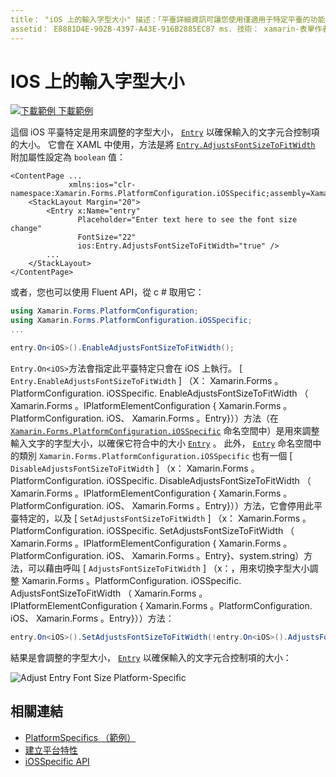 ```yaml
---
title： "iOS 上的輸入字型大小" 描述：「平臺詳細資訊可讓您使用僅適用于特定平臺的功能，而不需執行自訂轉譯器或效果。 本文說明如何使用 iOS 平臺特定的來調整專案的字型大小。」
assetid： E8881D4E-902B-4397-A43E-916B2885EC87 ms. 技術： xamarin-表單作者： davidbritch ms. author： dabritch ms. date： 10/24/2018 no-loc： [ Xamarin.Forms ， Xamarin.Essentials ]
---
```


# <a name="entry-font-size-on-ios"></a>IOS 上的輸入字型大小

[![下載範例 ](~/media/shared/download.png) 下載範例](https://docs.microsoft.com/samples/xamarin/xamarin-forms-samples/userinterface-platformspecifics)

這個 iOS 平臺特定是用來調整的字型大小， [`Entry`](xref:Xamarin.Forms.Entry) 以確保輸入的文字元合控制項的大小。 它會在 XAML 中使用，方法是將 [`Entry.AdjustsFontSizeToFitWidth`](xref:Xamarin.Forms.PlatformConfiguration.iOSSpecific.Entry.AdjustsFontSizeToFitWidthProperty) 附加屬性設定為 `boolean` 值：

```xaml
<ContentPage ...
             xmlns:ios="clr-namespace:Xamarin.Forms.PlatformConfiguration.iOSSpecific;assembly=Xamarin.Forms.Core"
    <StackLayout Margin="20">
        <Entry x:Name="entry"
               Placeholder="Enter text here to see the font size change"
               FontSize="22"
               ios:Entry.AdjustsFontSizeToFitWidth="true" />
        ...
    </StackLayout>
</ContentPage>
```

或者，您也可以使用 Fluent API，從 c # 取用它：

```csharp
using Xamarin.Forms.PlatformConfiguration;
using Xamarin.Forms.PlatformConfiguration.iOSSpecific;
...

entry.On<iOS>().EnableAdjustsFontSizeToFitWidth();
```

`Entry.On<iOS>`方法會指定此平臺特定只會在 iOS 上執行。 [ `Entry.EnableAdjustsFontSizeToFitWidth` ] （X： Xamarin.Forms 。PlatformConfiguration. iOSSpecific. EnableAdjustsFontSizeToFitWidth （ Xamarin.Forms 。IPlatformElementConfiguration { Xamarin.Forms 。PlatformConfiguration. iOS、 Xamarin.Forms 。Entry}））方法（在 [`Xamarin.Forms.PlatformConfiguration.iOSSpecific`](xref:Xamarin.Forms.PlatformConfiguration.iOSSpecific) 命名空間中）是用來調整輸入文字的字型大小，以確保它符合中的大小 [`Entry`](xref:Xamarin.Forms.Entry) 。 此外， [`Entry`](xref:Xamarin.Forms.PlatformConfiguration.iOSSpecific.Entry) 命名空間中的類別 `Xamarin.Forms.PlatformConfiguration.iOSSpecific` 也有一個 [ `DisableAdjustsFontSizeToFitWidth` ] （x： Xamarin.Forms 。PlatformConfiguration. iOSSpecific. DisableAdjustsFontSizeToFitWidth （ Xamarin.Forms 。IPlatformElementConfiguration { Xamarin.Forms 。PlatformConfiguration. iOS、 Xamarin.Forms 。Entry}））方法，它會停用此平臺特定的，以及 [ `SetAdjustsFontSizeToFitWidth` ] （x： Xamarin.Forms 。PlatformConfiguration. iOSSpecific. SetAdjustsFontSizeToFitWidth （ Xamarin.Forms 。IPlatformElementConfiguration { Xamarin.Forms 。PlatformConfiguration. iOS、 Xamarin.Forms 。Entry}、system.string）方法，可以藉由呼叫 [ `AdjustsFontSizeToFitWidth` ] （x：，用來切換字型大小調整 Xamarin.Forms 。PlatformConfiguration. iOSSpecific. AdjustsFontSizeToFitWidth （ Xamarin.Forms 。IPlatformElementConfiguration { Xamarin.Forms 。PlatformConfiguration. iOS、 Xamarin.Forms 。Entry}））方法：

```csharp
entry.On<iOS>().SetAdjustsFontSizeToFitWidth(!entry.On<iOS>().AdjustsFontSizeToFitWidth());
```

結果是會調整的字型大小， [`Entry`](xref:Xamarin.Forms.Entry) 以確保輸入的文字元合控制項的大小：

![](entry-font-size-images/entry-font-size.png "Adjust Entry Font Size Platform-Specific")

## <a name="related-links"></a>相關連結

- [PlatformSpecifics （範例）](https://docs.microsoft.com/samples/xamarin/xamarin-forms-samples/userinterface-platformspecifics)
- [建立平台特性](~/xamarin-forms/platform/platform-specifics/index.md#creating-platform-specifics)
- [iOSSpecific API](xref:Xamarin.Forms.PlatformConfiguration.iOSSpecific)
